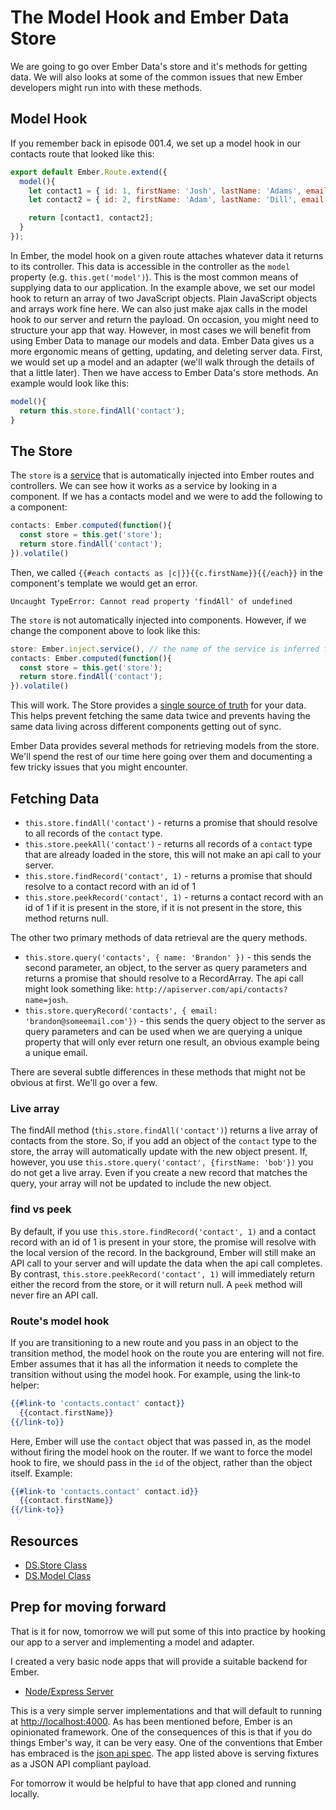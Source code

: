 # The Model Hook and Ember Data Store

We are going to go over Ember Data's store and it's methods for getting data. We will also looks at some of the common issues that new Ember developers might run into with these methods.

## Model Hook

If you remember back in episode 001.4, we set up a model hook in our contacts route that looked like this:

```JavaScript
export default Ember.Route.extend({
  model(){
    let contact1 = { id: 1, firstName: 'Josh', lastName: 'Adams', email: 'josh@dailydrip.com'};
    let contact2 = { id: 2, firstName: 'Adam', lastName: 'Dill', email: 'adam@dailydrip.com'};

    return [contact1, contact2];
  }
});
```

In Ember, the model hook on a given route attaches whatever data it returns to its controller. This data is accessible in the controller as the `model` property (e.g. `this.get('model')`). This is the most common means of supplying data to our application. In the example above, we set our model hook to return an array of two JavaScript objects. Plain JavaScript objects and arrays work fine here. We can also just make ajax calls in the model hook to our server and return the payload. On occasion, you might need to structure your app that way. However, in most cases we will benefit from using Ember Data to manage our models and data. Ember Data gives us a more ergonomic means of getting, updating, and deleting server data. First, we would set up a model and an adapter (we'll walk through the details of that a little later). Then we have access to Ember Data's store methods. An example would look like this:

```JavaScript
model(){
  return this.store.findAll('contact');
}
```

## The Store

The `store` is a [service](https://guides.emberjs.com/v2.6.0/applications/services/) that is automatically injected into Ember routes and controllers. We can see how it works as a service by looking in a component. If we has a contacts model and we were to add the following to a component:

```js
contacts: Ember.computed(function(){
  const store = this.get('store');
  return store.findAll('contact');  
}).volatile()
```

Then, we called `{{#each contacts as |c|}}{{c.firstName}}{{/each}}` in the component's template we would get an error.

```console
Uncaught TypeError: Cannot read property 'findAll' of undefined
```

The `store` is not automatically injected into components. However, if we change the component above to look like this:

```js
store: Ember.inject.service(), // the name of the service is inferred from the property name
contacts: Ember.computed(function(){
  const store = this.get('store');
  return store.findAll('contact');  
}).volatile()
```

This will work. The Store provides a [single source of truth](https://guides.emberjs.com/v2.6.0/models/#toc_the-store-and-a-single-source-of-truth) for your data. This helps prevent fetching the same data twice and prevents having the same data living across different components getting out of sync.

Ember Data provides several methods for retrieving models from the store. We'll spend the rest of our time here going over them and documenting a few tricky issues that you might encounter.

## Fetching Data

* `this.store.findAll('contact')` - returns a promise that should resolve to all records of the `contact` type.
* `this.store.peekAll('contact')` - returns all records of a `contact` type that are already loaded in the store, this will not make an api call to your server.
* `this.store.findRecord('contact', 1)` - returns a promise that should resolve to a contact record with an id of 1
* `this.store.peekRecord('contact', 1)` - returns a contact record with an id of 1 if it is present in the store, if it is not present in the store, this method returns null.

The other two primary methods of data retrieval are the query methods.

* `this.store.query('contacts', { name: 'Brandon' })` - this sends the second parameter, an object, to the server as query parameters and returns a promise that should resolve to a RecordArray. The api call might look something like: `http://apiserver.com/api/contacts?name=josh`.
* `this.store.queryRecord('contacts', { email: 'brandon@someemail.com'})` - this sends the query object to the server as query parameters and can be used when we are querying a unique property that will only ever return one result, an obvious example being a unique email.

There are several subtle differences in these methods that might not be obvious at first. We'll go over a few.

### Live array

The findAll method (`this.store.findAll('contact')`) returns a live array of contacts from the store. So, if you add an object of the `contact` type to the store, the array will automatically update with the new object present. If, however, you use `this.store.query('contact', {firstName: 'bob'})` you do not get a live array. Even if you create a new record that matches the query, your array will not be updated to include the new object.

### find vs peek

By default, if you use `this.store.findRecord('contact', 1)` and a contact record with an id of 1 is present in your store, the promise will resolve with the local version of the record. In the background, Ember will still make an API call to your server and will update the data when the api call completes. By contrast, `this.store.peekRecord('contact', 1)` will immediately return either the record from the store, or it will return null. A `peek` method will never fire an API call.

### Route's model hook

If you are transitioning to a new route and you pass in an object to the transition method, the model hook on the route you are entering will not fire. Ember assumes that it has all the information it needs to complete the transition without using the model hook. For example, using the link-to helper:

```hbs
{{#link-to 'contacts.contact' contact}}
  {{contact.firstName}}
{{/link-to}}
```
Here, Ember will use the `contact` object that was passed in, as the model without firing the model hook on the router. If we want to force the model hook to fire, we should pass in the `id` of the object, rather than the object itself. Example:

```hbs
{{#link-to 'contacts.contact' contact.id}}
  {{contact.firstName}}
{{/link-to}}
```
## Resources

* [DS.Store Class](http://emberjs.com/api/data/classes/DS.Store.html)
* [DS.Model Class](http://emberjs.com/api/data/classes/DS.Model.html)

## Prep for moving forward

That is it for now, tomorrow we will put some of this into practice by hooking our app to a server and implementing a model and adapter.

I created a very basic node apps that will provide a suitable backend for Ember.

* [Node/Express Server](https://github.com/baroquon/contact_manager_backend_node)

This is a very simple server implementations and that will default to running at [http://localhost:4000](http://localhost:4000). As has been mentioned before, Ember is an opinionated framework. One of the consequences of this is that if you do things Ember's way, it can be very easy. One of the conventions that Ember has embraced is the [json api spec](http://jsonapi.org/). The app listed above is serving fixtures as a JSON API compliant payload.

For tomorrow it would be helpful to have that app cloned and running locally.
